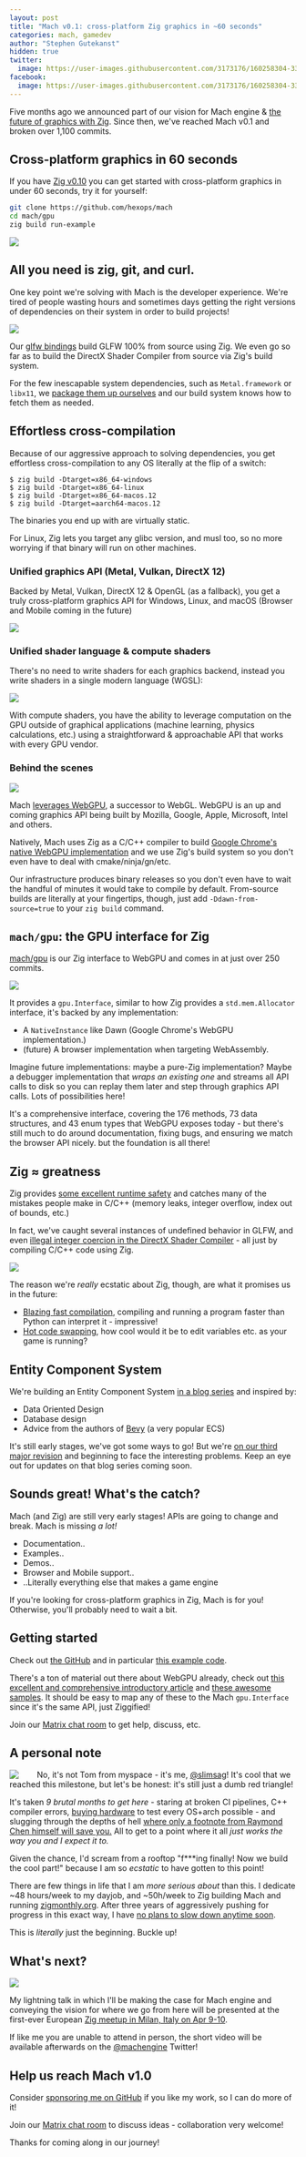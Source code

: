 ```yaml
---
layout: post
title: "Mach v0.1: cross-platform Zig graphics in ~60 seconds"
categories: mach, gamedev
author: "Stephen Gutekanst"
hidden: true
twitter:
  image: https://user-images.githubusercontent.com/3173176/160258304-3335a609-6177-4c1a-9008-d9525bd72c85.png
facebook:
  image: https://user-images.githubusercontent.com/3173176/160258304-3335a609-6177-4c1a-9008-d9525bd72c85.png
---
```


Five months ago we announced part of our vision for Mach engine & [the future of graphics with Zig](https://devlog.hexops.com/2021/mach-engine-the-future-of-graphics-with-zig). Since then, we've reached Mach v0.1 and broken over 1,100 commits.

## Cross-platform graphics in 60 seconds

If you have [Zig v0.10](https://ziglang.org/) you can get started with cross-platform graphics in under 60 seconds, try it for yourself:

```sh
git clone https://github.com/hexops/mach
cd mach/gpu
zig build run-example
```

<img class="color img-center" src="https://user-images.githubusercontent.com/3173176/159139851-013fc1ad-98d2-4fed-ae58-1d5eaa658a15.png">

## All you need is zig, git, and curl.

One key point we're solving with Mach is the developer experience. We're tired of people wasting hours and sometimes days getting the right versions of dependencies on their system in order to build projects!

<img class="color img-center" src="https://user-images.githubusercontent.com/3173176/159140683-0714eb12-806a-43e5-980f-63aa0d998fc2.png">

Our [glfw bindings](https://github.com/hexops/mach-glfw) build GLFW 100% from source using Zig. We even go so far as to build the DirectX Shader Compiler from source via Zig's build system.

For the few inescapable system dependencies, such as `Metal.framework` or `libx11`, we [package them up ourselves](https://github.com/hexops/mach-system-sdk) and our build system knows how to fetch them as needed.

## Effortless cross-compilation

Because of our aggressive approach to solving dependencies, you get effortless cross-compilation to any OS literally at the flip of a switch:

```
$ zig build -Dtarget=x86_64-windows
$ zig build -Dtarget=x86_64-linux
$ zig build -Dtarget=x86_64-macos.12
$ zig build -Dtarget=aarch64-macos.12
```

The binaries you end up with are virtually static.

For Linux, Zig lets you target any glibc version, and musl too, so no more worrying if that binary will run on other machines.

### Unified graphics API (Metal, Vulkan, DirectX 12)

Backed by Metal, Vulkan, DirectX 12 & OpenGL (as a fallback), you get a truly cross-platform graphics API for Windows, Linux, and macOS (Browser and Mobile coming in the future)

<img class="color img-of-code" src="https://user-images.githubusercontent.com/3173176/160258676-3031e453-c43b-4a9a-b1f7-bfa31c1e002f.png">

### Unified shader language & compute shaders

There's no need to write shaders for each graphics backend, instead you write shaders in a single modern language (WGSL):

<img class="color img-of-code" src="https://user-images.githubusercontent.com/3173176/160258785-ffeffec7-c7ce-4e1f-a133-1ff849c91f80.png">

With compute shaders, you have the ability to leverage computation on the GPU outside of graphical applications (machine learning, physics calculations, etc.) using a straightforward & approachable API that works with every GPU vendor.

### Behind the scenes

<img class="color" style="max-height: 175px; display: block; margin: auto;" src="https://user-images.githubusercontent.com/3173176/160266496-88e8a741-32f2-49e6-a795-9ab8887cd49c.png">

Mach [leverages WebGPU](https://gpuweb.github.io/gpuweb/explainer/), a successor to WebGL. WebGPU is an up and coming graphics API being built by Mozilla, Google, Apple, Microsoft, Intel and others.

Natively, Mach uses Zig as a C/C++ compiler to build [Google Chrome's native WebGPU implementation](https://github.com/hexops/mach-gpu-dawn) and we use Zig's build system so you don't even have to deal with cmake/ninja/gn/etc. 

Our infrastructure produces binary releases so you don't even have to wait the handful of minutes it would take to compile by default. From-source builds are literally at your fingertips, though, just add `-Ddawn-from-source=true` to your `zig build` command.

## `mach/gpu`: the GPU interface for Zig

[mach/gpu](https://github.com/hexops/mach/tree/main/gpu) is our Zig interface to WebGPU and comes in at just over 250 commits.

<img class="img-center" style="max-height: 125px;" src="https://user-images.githubusercontent.com/3173176/160261203-505aa417-e990-45bb-8a3d-17e224f1506c.png">

It provides a `gpu.Interface`, similar to how Zig provides a `std.mem.Allocator` interface, it's backed by any implementation:

* A `NativeInstance` like Dawn (Google Chrome's WebGPU implementation.)
* (future) A browser implementation when targeting WebAssembly.

Imagine future implementations: maybe a pure-Zig implementation? Maybe a debugger implementation that _wraps an existing one_ and streams all API calls to disk so you can replay them later and step through graphics API calls. Lots of possibilities here!

It's a comprehensive interface, covering the 176 methods, 73 data structures, and 43 enum types that WebGPU exposes today - but there's still much to do around documentation, fixing bugs, and ensuring we match the browser API nicely. but the foundation is all there!

## Zig ≈ greatness

Zig provides [some excellent runtime safety](https://ziglang.org/learn/overview/#performance-and-safety-choose-two) and catches many of the mistakes people make in C/C++ (memory leaks, integer overflow, index out of bounds, etc.)

In fact, we've caught several instances of undefined behavior in GLFW, and even [illegal integer coercion in the DirectX Shader Compiler](https://github.com/microsoft/DirectXShaderCompiler/pull/4178#discussion_r780733405) - all just by compiling C/C++ code using Zig.

<a href="https://devlog.hexops.com/2021/perfecting-glfw-for-zig-and-finding-undefined-behavior"><img class="color img-center" style="max-height: 125px;" src="https://user-images.githubusercontent.com/3173176/160260551-41af24c6-9b35-44e9-a759-5966f47b5390.png"></a>

The reason we're _really_ ecstatic about Zig, though, are what it promises us in the future:

* [Blazing fast compilation](https://twitter.com/andy_kelley/status/1483677253682675713), compiling and running a program faster than Python can interpret it - impressive!
* [Hot code swapping](http://www.jakubkonka.com/2022/03/16/hcs-zig.html), how cool would it be to edit variables etc. as your game is running?

## Entity Component System

We're building an Entity Component System [in a blog series](https://devlog.hexops.com/categories/build-an-ecs/) and inspired by:

* Data Oriented Design
* Database design
* Advice from the authors of [Bevy](https://bevyengine.org) (a very popular ECS)

It's still early stages, we've got some ways to go! But we're [on our third major revision](https://github.com/hexops/mach/tree/main/ecs) and beginning to face the interesting problems. Keep an eye out for updates on that blog series coming soon.

## Sounds great! What's the catch?

Mach (and Zig) are still very early stages! APIs are going to change and break. Mach is missing _a lot!_

* Documentation..
* Examples..
* Demos..
* Browser and Mobile support..
* ..Literally everything else that makes a game engine

If you're looking for cross-platform graphics in Zig, Mach is for you! Otherwise, you'll probably need to wait a bit.

## Getting started

Check out [the GitHub](https://github.com/hexops/mach) and in particular [this example code](https://github.com/hexops/mach/tree/main/gpu/examples).

There's a ton of material out there about WebGPU already, check out [this excellent and comprehensive introductory article](https://surma.dev/things/webgpu/) and [these awesome samples](https://github.com/austinEng/webgpu-samples). It should be easy to map any of these to the Mach `gpu.Interface` since it's the same API, just Ziggified!

Join our [Matrix chat room](https://matrix.to/#/#hexops:matrix.org) to get help, discuss, etc.

## A personal note

<img class="color" style="float: left; margin-right: 2rem;" src="https://user-images.githubusercontent.com/3173176/160262520-6768c665-7127-4242-b77a-fd2340ed88cf.png"> No, it's not Tom from myspace - it's me, [@slimsag](https://twitter.com/slimsag)! It's cool that we reached this milestone, but let's be honest: it's still just a dumb red triangle!

It's taken _9 brutal months to get here_ - staring at broken CI pipelines, C++ compiler errors, [buying hardware](https://twitter.com/slimsag/status/1507506138144681986) to test every OS+arch possible - and slugging through the depths of hell [where only a footnote from Raymond Chen himself will save you.](https://twitter.com/slimsag/status/1471986125296205825) All to get to a point where it all _just works the way you and I expect it to._

Given the chance, I'd scream from a rooftop "f***ing finally! Now we build the cool part!" because I am so _ecstatic_ to have gotten to this point!

There are few things in life that I am _more serious about_ than this. I dedicate ~48 hours/week to my dayjob, and ~50h/week to Zig building Mach and running [zigmonthly.org](https://zigmonthly.org). After three years of aggressively pushing for progress in this exact way, I have [no plans to slow down anytime soon](https://devlog.hexops.com/2021/I-write-code-100-hours-a-week).

This is _literally_ just the beginning. Buckle up!

## What's next?

<img class="color img-center" style="max-height: 250px;" src="https://user-images.githubusercontent.com/3173176/160262449-79adcd0a-dde7-46fe-8730-316419f25516.png">

My lightning talk in which I'll be making the case for Mach engine and conveying the vision for where we go from here will be presented at the first-ever European [Zig meetup in Milan, Italy on Apr 9-10](https://zig.news/kristoff/zig-milan-party-2022-final-info-schedule-1jc1).

If like me you are unable to attend in person, the short video will be available afterwards on the [@machengine](https://twitter.com/machengine) Twitter!

## Help us reach Mach v1.0

Consider [sponsoring me on GitHub](https://github.com/sponsors/slimsag) if you like my work, so I can do more of it!

Join our [Matrix chat room](https://matrix.to/#/#hexops:matrix.org) to discuss ideas - collaboration very welcome!

Thanks for coming along in our journey!

